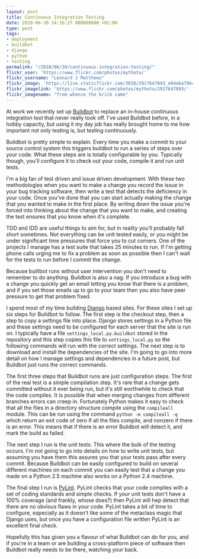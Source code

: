 ```yaml
---
layout: post
title: Continuous Integration Testing
date: 2010-06-30 14:16:27.000000000 +01:00
type: post
tags:
- deployment
- buildbot
- django
- python
- testing
permalink: "/2010/06/30/continuous-integration-testing/"
flickr_user: 'https://www.flickr.com/photos/mythoto/'
flickr_username: "Leonard J Matthews"
flickr_image: 'https://live.staticflickr.com/3036/2917647893_e04eba796c_w.jpg'
flickr_imagelink: 'https://www.flickr.com/photos/mythoto/2917647893/'
flickr_imagename: "from whence the brick came"
---
```

At work we recently set up [Buildbot](http://buildbot.net/) to replace an in-house continuous
integration tool that never really took off.  I've used Buildbot before, in a hobby capacity, but using it my
day job has really brought home to me how important not only testing is, but testing continuously.

Buildbot is pretty simple to explain. Every time you make a commit to your source control system this triggers
buildbot to run a series of steps over your code. What these steps are is totally configurable by you.
Typically though, you'll configure it to check out your code, compile it and run unit tests.

I'm a big fan of test driven and issue driven development. With these two methodologies when you want to make
a change you record the issue in your bug tracking software, then write a test that detects the deficiency in
your code. Once you've done that you can start actually making the change that you wanted to make in the first
place.  By writing down the issue you're forced into thinking about the change that you want to make, and
creating the test ensures that you know when it's complete.

TDD and IDD are useful things to aim for, but in reality you'll probably fall short sometimes. Not everything
can be unit tested easily, or you might be under significant time pressures that force you to cut corners.
One of the projects I manage has a test suite that takes 25 minutes to run. If I'm getting phone calls urging
me to fix a problem as soon as possible then I can't wait for the tests to run before I commit the change.

Because builtbot runs without user intervention you don't need to remember to do anything. Buildbot is also a
nag. If you introduce a bug with a change you quickly get an email letting you know that there is a problem,
and if you set those emails up to go to your team then you also have peer pressure to get that problem fixed.

I spend most of my time building [Django](http://www.djangoproject.com) based sites. For these
sites I set up six steps for Buildbot to follow. The first step is the checkout step, then a step to copy a settings file into place. Django stores settings in a Python file and these settings need to be configured
for each server that the site is run on. I typically have a file `settings_local.py.buildbot` stored
in the repository and this step copies this file to `settings_local.py` so the following commands will
run with the correct settings. The next step is to download and install the dependencies of the site. I'm
going to go into more detail on how I manage settings and dependencies in a future post, but Buildbot just
runs the correct commands.

The first three steps that Buildbot runs are just configuration steps. The first of the real test is a simple
compilation step. It's rare that a change gets committed without it ever being run, but it's still worthwhile
to check that the code compiles. It is possible that when merging changes from different branches errors can
creep in. Fortunately Python makes it easy to check that all the files in a directory structure compile using
the `compileall` module. This can be run using the command `python -m compileall -q` which
return an exit code of zero if all the files compile, and nonzero if there is an error. This means that if
there is an error Buildbot will detect it, and mark the build as failed.

The next step I run is the unit tests. This where the bulk of the testing occurs. I'm not going to go into
details on how to write unit tests, but assuming you have them this assures you that your tests pass after
every commit. Because Buildbot can be easily configured to build on several different machines on each commit
you can easily test that a change you made on a Python 2.5 machine also works on a Python 2.4 machine.

The final step I run is [PyLint](http://www.logilab.org/857). PyLint checks that your code complies
with a set of coding standards and simple checks. If your unit tests don't have a 100% coverage (and frankly,
whose does?) then PyLint will hep detect that there are no obvious flaws in your code. PyLint takes a bit of
time to configure, especially as it doesn't like some of the metaclass magic that Django uses, but once you
have a configuration file written PyLint is an excellent final check.

Hopefully this has given you a flavour of what Buildbot can do for you, and if you're in a team or are
building a cross-platform piece of software then Buildbot really needs to be there, watching your back.
